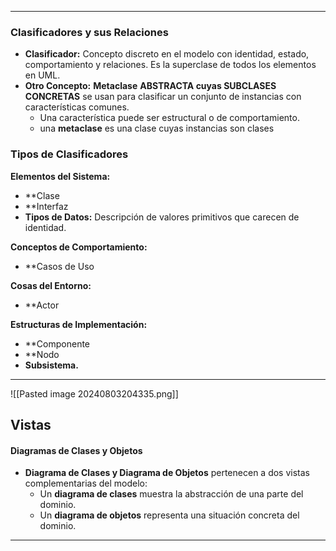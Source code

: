 
---
### Clasificadores y sus Relaciones
- **Clasificador:** Concepto discreto en el modelo con identidad, estado, comportamiento y relaciones. Es la superclase de todos los elementos en UML.
- **Otro Concepto:** **Metaclase** **ABSTRACTA cuyas SUBCLASES CONCRETAS** se usan para clasificar un conjunto de instancias con características comunes.
  - Una característica puede ser estructural o de comportamiento.
  - una **metaclase** es una clase cuyas instancias son clases

### Tipos de Clasificadores
**Elementos del Sistema:**
  - **Clase
  - **Interfaz
  - **Tipos de Datos:** Descripción de valores primitivos que carecen de identidad.

**Conceptos de Comportamiento:**
  - **Casos de Uso
  
**Cosas del Entorno:**
  - **Actor
  
**Estructuras de Implementación:**
  - **Componente
  - **Nodo
  - **Subsistema.**
---
![[Pasted image 20240803204335.png]]
## Vistas

#### Diagramas de Clases y Objetos

- **Diagrama de Clases y Diagrama de Objetos** pertenecen a dos vistas complementarias del modelo:
  - Un **diagrama de clases** muestra la abstracción de una parte del dominio.
  - Un **diagrama de objetos** representa una situación concreta del dominio.

---
